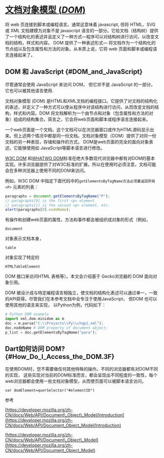# [**文档对象模型 \(**_**DOM**_**\)**](https://developer.mozilla.org/zh-CN/docs/Web/API/Document_Object_Model)

将 web 页连接到脚本或编程语言。通常这意味着 javascript, 但将 HTML、SVG 或 XML 文档建模为对象不是 javascript 语言的一部分。它给文档（结构树）提供了一个结构化的表述并且定义了一种方式—程序可以对结构树进行访问，以改变文档的结构，样式和内容。 DOM 提供了一种表述形式— 将文档作为一个结构化的节点组以及包含属性和方法的对象。从本质上说，它将 web 页面和脚本或编程语言连接起来了。

## DOM 和 JavaScript {#DOM_and_JavaScript}

尽管通常会使用 JavaScript 来访问 DOM， 但它并不是 JavaScript 的一部分，它也可以被其他语言使用.

文档对象模型 \(DOM\) 是HTML和XML文档的编程接口。它提供了对文档的结构化的表述，并定义了一种方式可以使从程序中对该结构进行访问，从而改变文档的结构，样式和内容。DOM 将文档解析为一个由节点和对象（包含属性和方法的对象）组成的结构集合。简言之，它会将web页面和脚本或程序语言连接起来。

一个web页面是一个文档。这个文档可以在浏览器窗口或作为HTML源码显示出来。但上述两个情况中都是同一份文档。文档对象模型（DOM）提供了对同一份文档的另一种表现，存储和操作的方式。 DOM是web页面的完全的面向对象表述，它能够使用如 JavaScript等脚本语言进行修改。

[W3C DOM](http://www.w3.org/DOM/) 和[WHATWG DOM](https://dom.spec.whatwg.org/)标准在绝大多数现代浏览器中都有对DOM的基本实现。许多浏览器提供了对W3C标准的扩展，所以在使用时必须注意，文档可能会在多种浏览器上使用不同的DOM来访问。

例如，W3C DOM 中指定下面代码中的`getElementsByTagName方法必须要返回所有<P>` 元素的列表：

```js
paragraphs = document.getElementsByTagName("P");
// paragraphs[0] is the first <p> element
// paragraphs[1] is the second <p> element, etc.
alert(paragraphs[0].nodeName);
```

有操作和创建web页面的属性，方法和事件都会被组织成对象的形式（例如，

`document`

对象表示文档本身，

`table`

对象实现了特定的

`HTMLTableElement`

DOM 接口来访问HTML 表格等）。本文会介绍基于 Gecko浏览器的 DOM 面向对象引用。

DOM 被设计成与特定编程语言相独立，使文档的结构化表述可以通过单一，一致的API获得。尽管我们在本参考文档中会专注于使用JavaScript， 但DOM 也可以使用其他的语言来实现， 以Python为例，代码如下：

```py
# Python DOM example
import xml.dom.minidom as m
doc = m.parse("C:\\Projects\\Py\\chap1.xml");
doc.nodeName # DOM property of document object;
p_list = doc.getElementsByTagName("para");
```

## Dart如何访问 DOM? {#How_Do_I_Access_the_DOM.3F}

在使用DOM时，您不需要做任何其他特殊的操作。不同的浏览器都有对DOM不同的实现， 这些实现对当前的DOM标准而言，都会呈现出不同程度的一致性，每个web浏览器都会使用一些文档对象模型，从而使页面可以被脚本语言访问。

```
var domElement=querSelector("#elementID")
```

参考

[https://developer.mozilla.org/zh-CN/docs/Web/API/Document\_Object\_Model/Introduction](https://developer.mozilla.org/zh-CN/docs/Web/API/Document_Object_Model/Introduction)

[https://developer.mozilla.org/zh-CN/docs/Web/API/Document\_Object\_Model](https://developer.mozilla.org/zh-CN/docs/Web/API/Document_Object_Model)


